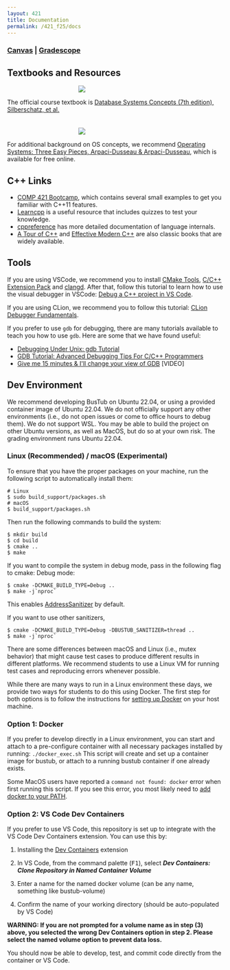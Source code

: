 ```yaml
---
layout: 421 
title: Documentation
permalink: /421_f25/docs
---
```


### [Canvas](https://uncch.instructure.com/courses/91095) | [Gradescope](https://www.gradescope.com/courses/1078768)

## Textbooks and Resources
<img src="https://www.db-book.com/images/db7-cover.jpg" style="max-width: 25%; margin: 0 33% 0" class="mx-auto d-block border rounded p-2" />

The official course textbook is [Database Systems Concepts (7th edition), Silberschatz, et al.](https://www.db-book.com/)
\
\
\
<img src="https://assets.lulu.com/cover_thumbs/1/5/15gjeeky-front-shortedge-384.jpg" style="max-width: 25%; margin: 0 33% 0" class="mx-auto d-block border rounded p-2" />

For additional background on OS concepts, we recommend [Operating Systems: Three Easy Pieces, Arpaci-Dusseau & Arpaci-Dusseau](https://pages.cs.wisc.edu/~remzi/OSTEP/), which is available for free online.


## C++ Links
- [COMP 421 Bootcamp](https://github.com/bsb20/421-bootcamp), which contains several small examples to
  get you familiar with C++11 features.
- [Learncpp](https://www.learncpp.com/) is a useful resource that includes quizzes to test your knowledge. 
- [cppreference](https://en.cppreference.com/w/) has more detailed documentation of language internals.
- [A Tour of C++](https://catalog.lib.unc.edu/catalog/UNCb9358718) and [Effective Modern C++](https://www.goodreads.com/book/show/22800553-effective-modern-c) are also classic books that are widely available.

## Tools
If you are using VSCode, we recommend you to install [CMake Tools](https://marketplace.visualstudio.com/items?itemName=ms-vscode.cmake-tools), [C/C++ Extension Pack](https://marketplace.visualstudio.com/items?itemName=ms-vscode.cpptools-extension-pack) and [clangd](https://marketplace.visualstudio.com/items?itemName=llvm-vs-code-extensions.vscode-clangd). After that, follow this tutorial to learn how to use the visual debugger in VSCode: [Debug a C++ project in VS Code](https://www.youtube.com/watch?v=G9gnSGKYIg4).

If you are using CLion, we recommend you to follow this tutorial: [CLion Debugger Fundamentals](https://www.youtube.com/watch?v=5wGsRdumueU).


If you prefer to use `gdb` for debugging, there are many tutorials available to teach you how to use `gdb`. Here are some that we have found useful:

- <a href="https://www.cs.cmu.edu/~gilpin/tutorial/">Debugging Under Unix: gdb Tutorial</a>
- <a href="http://www.techbeamers.com/how-to-use-gdb-top-debugging-tips/">GDB Tutorial: Advanced Debugging Tips For C/C++ Programmers</a>
- <a href="https://www.youtube.com/watch?v=PorfLSr3DDI">Give me 15 minutes &amp; I'll change your view of GDB</a> [VIDEO]

## Dev Environment

We recommend developing BusTub on Ubuntu 22.04, or using a provided container image of Ubuntu 22.04. We do not officially support any other environments (i.e., do not open issues or come to office hours to debug them). We do not support WSL. You may be able to build the project on other Ubuntu versions, as well as MacOS, but do so at your own risk.  The grading environment runs
Ubuntu 22.04.

### Linux (Recommended) / macOS (Experimental)

To ensure that you have the proper packages on your machine, run the following script to automatically install them:

```console
# Linux
$ sudo build_support/packages.sh
# macOS
$ build_support/packages.sh
```

Then run the following commands to build the system:

```console
$ mkdir build
$ cd build
$ cmake ..
$ make
```

If you want to compile the system in debug mode, pass in the following flag to cmake:
Debug mode:

```console
$ cmake -DCMAKE_BUILD_TYPE=Debug ..
$ make -j`nproc`
```
This enables [AddressSanitizer](https://github.com/google/sanitizers) by default.

If you want to use other sanitizers,

```console
$ cmake -DCMAKE_BUILD_TYPE=Debug -DBUSTUB_SANITIZER=thread ..
$ make -j`nproc`
```

There are some differences between macOS and Linux (i.e., mutex behavior) that might cause test cases
to produce different results in different platforms. We recommend students to use a Linux VM for running
test cases and reproducing errors whenever possible.

While there are many ways to run in a Linux environment these days, we provide two ways for students to do this using Docker.
The first step for both options is to follow the instructions for [setting up Docker](https://docs.docker.com/get-started/get-docker/) on your host machine.

### Option 1: Docker
If you prefer to develop directly in a Linux environment, you can start and attach to a pre-configure container with all necessary packages installed by running:
```./docker_exec.sh```
This script will create and set up a container image for bustub, or attach to a running bustub container if one already exists.

Some MacOS users have reported a `command not found: docker` error when first running this script.  If you see this error, you most likely need to [add docker to your PATH](https://stackoverflow.com/questions/64009138/docker-command-not-found-when-running-on-mac).

### Option 2: VS Code Dev Containers
If you prefer to use VS Code, this repository is set up to integrate with the VS Code Dev Containers extension.
You can use this by:
1.  Installing the [Dev Containers](https://code.visualstudio.com/docs/devcontainers/containers) extension

2.  In VS Code, from the command palette (<kbd>F1</kbd>), select ***Dev Containers: Clone Repository in Named Container Volume***

3.  Enter a name for the named docker volume (can be any name, something like bustub-volume)

4.  Confirm the name of your working directory (should be auto-populated by VS Code)

**WARNING: If you are not prompted for a volume name as in step (3) above, you selected the wrong Dev Containers option in step 2.  Please select the named volume option to prevent data loss.**

You should now be able to develop, test, and commit code directly from the container or VS Code.

<!-- Tutorial links

Github

Environment Setup

Tools
-->
